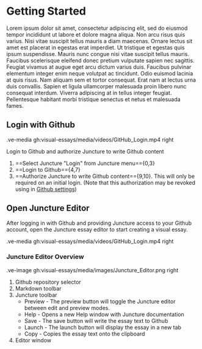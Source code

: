 # Getting Started

Lorem ipsum dolor sit amet, consectetur adipiscing elit, sed do eiusmod tempor incididunt ut labore et dolore magna aliqua. Non arcu risus quis varius. Nisi vitae suscipit tellus mauris a diam maecenas. Ornare lectus sit amet est placerat in egestas erat imperdiet. Ut tristique et egestas quis ipsum suspendisse. Mauris nunc congue nisi vitae suscipit tellus mauris. Faucibus scelerisque eleifend donec pretium vulputate sapien nec sagittis. Feugiat vivamus at augue eget arcu dictum varius duis. Faucibus pulvinar elementum integer enim neque volutpat ac tincidunt. Odio euismod lacinia at quis risus. Nam aliquam sem et tortor consequat. Erat nam at lectus urna duis convallis. Sapien et ligula ullamcorper malesuada proin libero nunc consequat interdum. Viverra adipiscing at in tellus integer feugiat. Pellentesque habitant morbi tristique senectus et netus et malesuada fames.

## Login with Github

.ve-media gh:visual-essays/media/videos/GitHub_Login.mp4 right

Login to Github and authorize Juncture to write Github content

1. ==Select Juncture "Login" from Juncture menu=={0,3}
2. ==Login to Github=={4,7}
3. ==Authorize Juncture to write Github content=={9,10}.  This will only be required on an initial login.  (Note that this authorization may be revoked using in [Github settings](https://github.com/settings/apps/authorizations))

## Open Juncture Editor

After logging in with Github and providing Juncture access to your Github account, open the Juncture essay editor to start creating a visual essay.

.ve-media gh:visual-essays/media/videos/GitHub_Login.mp4 right

### Juncture Editor Overview

.ve-image gh:visual-essays/media/images/Juncture_Editor.png right

1. Github repository selector
2. Markdown toolbar
3. Juncture toolbar
    - Preview - The preview button will toggle the Juncture editor between edit and preview modes.
    - Help - Opens a new Help window with Juncture documentation
    - Save - The save button will write the essay text to Github
    - Launch - The launch button will display the essay in a new tab
    - Copy - Copies the essay text onto the clipboard
5. Editor window